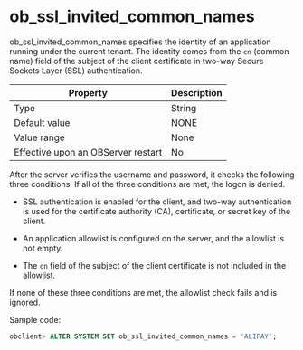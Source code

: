 ob_ssl_invited_common_names
================================================

ob_ssl_invited_common_names specifies the identity of an application running under the current tenant. The identity comes from the `cn` (common name) field of the subject of the client certificate in two-way Secure Sockets Layer (SSL) authentication.


| Property | Description |
|------------------|------|
| Type | String |
| Default value | NONE |
| Value range | None |
| Effective upon an OBServer restart | No |



After the server verifies the username and password, it checks the following three conditions. If all of the three conditions are met, the logon is denied.

* SSL authentication is enabled for the client, and two-way authentication is used for the certificate authority (CA), certificate, or secret key of the client.



* An application allowlist is configured on the server, and the allowlist is not empty.



* The `cn` field of the subject of the client certificate is not included in the allowlist.






If none of these three conditions are met, the allowlist check fails and is ignored.

Sample code:

```sql
obclient> ALTER SYSTEM SET ob_ssl_invited_common_names = 'ALIPAY';
```


